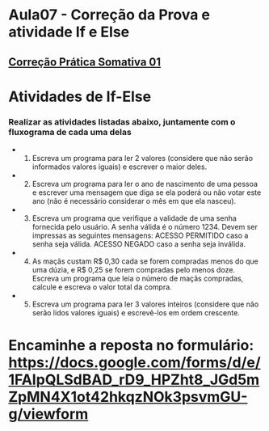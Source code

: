 # Aula07 - Correção da Prova e atividade If e Else

## [Correção Prática Somativa 01](https://forms.gle/msFc39JNwVnvTWPN8)

# Atividades de If-Else

### Realizar as atividades listadas abaixo, juntamente com o fluxograma de cada uma delas

- 1. Escreva um programa para ler 2 valores (considere que não serão informados valores iguais) e escrever o maior deles. 
- 2. Escreva um programa para ler o ano de nascimento de uma pessoa e escrever uma mensagem que diga se ela poderá ou não votar este ano (não é necessário considerar o mês em que ela nasceu). 
- 3. Escreva um programa que verifique a validade de uma senha fornecida pelo usuário. A senha válida é o número 1234. Devem ser impressas as seguintes mensagens: ACESSO PERMITIDO caso a senha seja válida. ACESSO NEGADO caso a senha seja inválida. 
- 4. As maçãs custam R$ 0,30 cada se forem compradas menos do que uma dúzia, e R$ 0,25 se forem compradas pelo menos doze. Escreva um programa que leia o número de maçãs compradas, calcule e escreva o valor total da compra. 
- 5. Escreva um programa para ler 3 valores inteiros (considere que não serão lidos valores iguais) e escrevê-los em ordem crescente.
 
# Encaminhe a reposta no formulário: https://docs.google.com/forms/d/e/1FAIpQLSdBAD_rD9_HPZht8_JGd5mZpMN4X1ot42hkqzNOk3psvmGU-g/viewform





